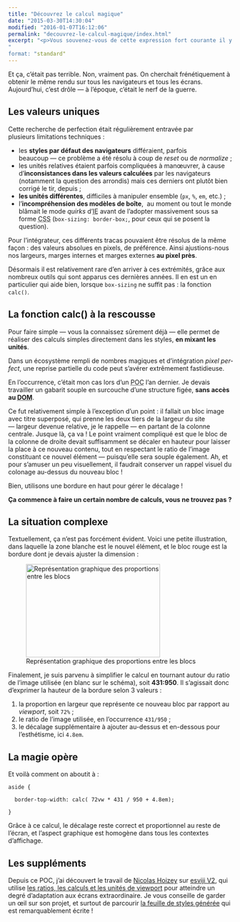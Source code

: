 ```yaml
---
title: "Découvrez le calcul magique"
date: "2015-03-30T14:30:04"
modified: "2016-01-07T16:12:06"
permalink: "decouvrez-le-calcul-magique/index.html"
excerpt: "<p>Vous souvenez-vous de cette expression fort courante il y a quelques années, le fameux «&nbsp;nombre magique&nbsp;»&nbsp;? Cette pratique a tendance à disparaître depuis l’avènement du <i lang="en">responsive design</i> et le besoin de souplesse, que ne permettait pas un <code>height:&amp;nbsp;42px;</code>. Mais les nouvelles propriétés CSS et le support des navigateurs m’ont permis de rencontrer le niveau deux de ce sortilège&nbsp;: le <strong>calcul magique</strong>. Venez voir, c’est rigolo&nbsp;! <a href="https://www.ffoodd.fr/decouvrez-le-calcul-magique/" aria-hidden="true">Lire la suite de «&nbsp;Découvrez le calcul magique&nbsp;» <span class="meta-nav">&rarr;</span></a></p>
"
format: "standard"
---
```

<p>Et ça, c’était pas terrible. Non, vraiment pas. On cherchait frénétiquement à obtenir le même rendu sur tous les navigateurs et tous les écrans. Aujourd’hui, c’est drôle —&nbsp;à l’époque, c’était le nerf de la guerre.</p>
<h2>Les valeurs uniques</h2>
<p>Cette recherche de perfection était régulièrement entravée par plusieurs limitations techniques&nbsp;:</p>
<ul>
<li>les <strong>styles par défaut des navigateurs</strong> différaient, parfois beaucoup —&nbsp;ce problème a été résolu à coup de <i lang="en">reset</i> ou de <i lang="en">normalize</i>&nbsp;;</li>
<li>les unités relatives étaient parfois compliquées à manœuvrer, à cause d’<strong>inconsistances dans les valeurs calculées</strong> par les navigateurs (notamment la question des arrondis) mais ces derniers ont plutôt bien corrigé le tir, depuis&nbsp;;</li>
<li><strong>les unités différentes</strong>, difficiles à manipuler ensemble (<code>px</code>, <code>%</code>, <code>em</code>, etc.)&nbsp;;</li>
<li>l’<strong>incompréhension des modèles de boîte</strong>,  au moment ou tout le monde blâmait le mode <i lang="en">quirks</i> d’<abbr lang="en" title="Internet Explorer">IE</abbr> avant de l’adopter massivement sous sa forme <abbr lang="en" title="Cascading StyleSheet">CSS</abbr> (<code>box-sizing: border-box;</code>, pour ceux qui se posent la question).</li>
</ul>
<p>Pour l’intégrateur, ces différents tracas pouvaient être résolus de la même façon&nbsp;: des valeurs absolues en pixels, de préférence. Ainsi ajustions-nous nos largeurs, marges internes et marges externes <strong>au pixel près</strong>.</p>
<p>Désormais il est relativement rare d’en arriver à ces extrémités, grâce aux nombreux outils qui sont apparus ces dernières années. Il en est un en particulier qui aide bien, lorsque <code>box-sizing</code> ne suffit pas&nbsp;: la fonction <code>calc()</code>.</p>
<h2>La fonction calc() à la rescousse</h2>
<p>Pour faire simple —&nbsp;vous la connaissez sûrement déjà&nbsp;— elle permet de réaliser des calculs simples directement dans les styles, <strong>en mixant les unités</strong>.</p>
<p>Dans un écosystème rempli de nombres magiques et d’intégration <i lang="en">pixel perfect</i>, une reprise partielle du code peut s’avérer extrêmement fastidieuse. </p>
<p>En l’occurrence, c’était mon cas lors d’un <abbr lang="en" title="Proof of Concept">POC</abbr> l’an dernier. Je devais travailler un gabarit souple en surcouche d’une structure figée, <strong>sans accès au <abbr lang="en" title="Document Object Model">DOM</abbr></strong>.</p>
<p>Ce fut relativement simple à l’exception d’un point&nbsp;: il fallait un bloc image avec titre superposé, qui prenne les deux tiers de la largeur du site —&nbsp;largeur devenue relative, je le rappelle&nbsp;— en partant de la colonne centrale. Jusque là, ça va&nbsp;! Le point vraiment compliqué est que le bloc de la colonne de droite devait suffisamment se décaler en hauteur pour laisser la place à ce nouveau contenu, tout en respectant le ratio de l’image constituant ce nouvel élément —&nbsp;puisqu’elle sera souple également. Ah, et pour s’amuser un peu visuellement, il faudrait conserver un rappel visuel du colonage au-dessus du nouveau bloc&nbsp;!</p>
<p>Bien, utilisons une bordure en haut pour gérer le décalage&nbsp;!</p>
<p><strong>Ça commence à faire un certain nombre de calculs, vous ne trouvez pas&nbsp;?</strong></p>
<h2>La situation complexe</h2>
<p>Textuellement, ça n’est pas forcément évident. Voici une petite illustration, dans laquelle la zone blanche est le nouvel élément, et le bloc rouge est la bordure dont je devais ajuster la dimension&nbsp;:</p>
<p><figure class="wp-caption pa1 aligncenter" role="group" itemscope itemtype="http://schema.org/ImageObject"><img loading="lazy" decoding="async" id="attachment_1541" itemprop="contentURL" aria-describedby="wp-caption--attachment_1541" src="/images/2015/03/calc-300x209.png" alt="Représentation graphique des proportions entre les blocs" width="300" height="209" class="size-medium wp-image-1541" srcset="https://www.ffoodd.fr/wp-content/uploads/2015/03/calc-300x209.png 300w, https://www.ffoodd.fr/wp-content/uploads/2015/03/calc.png 1001w" sizes="(max-width: 300px) 100vw, 300px" /><figcaption class="wp-caption-text pt1 small" id="wp-caption--attachment_1541" itemprop="description">Représentation graphique des proportions entre les blocs</figcaption></figure></p>
<p>Finalement, je suis parvenu à simplifier le calcul en tournant autour du ratio de l’image utilisée (en blanc sur le schéma), soit <strong>431:950</strong>. Il s’agissait donc d’exprimer la hauteur de la bordure selon 3 valeurs&nbsp;:</p>
<ol>
<li>la proportion en largeur que représente ce nouveau bloc par rapport au <i lang="en">viewport</i>, soit <code>72%</code>&nbsp;;</li>
<li>le ratio de l’image utilisée, en l’occurrence <code>431/950</code>&nbsp;;</li>
<li>le décalage supplémentaire à ajouter au-dessus et en-dessous pour l’esthétisme, ici <code>4.8em</code>.</li>
</ol>
<h2>La magie opère</h2>
<p>Et voilà comment on aboutit à&nbsp;:</p>
<pre><code class="language-css">aside {<br />
  border-top-width: calc( 72vw * 431 / 950 + 4.8em);<br />
}</code></pre>
<p>Grâce à ce calcul, le décalage reste correct et proportionnel au reste de l’écran, et l’aspect graphique est homogène dans tous les contextes d’affichage.</p>
<h2>Les suppléments</h2>
<p>Depuis ce POC, j’ai découvert le travail de <a href="http://gasteroprod.com/">Nicolas Hoizey</a> sur <a href="https://github.com/nhoizey/esviji" hreflang="en">esviji V2</a>, qui utilise <a href="https://github.com/nhoizey/esviji/blob/master/src/sass/_screen.scss" hreflang="en">les ratios, les calculs et les unités de viewport</a> pour atteindre un degré d’adaptation aux écrans extraordinaire. Je vous conseille de garder un œil sur son projet, et surtout de parcourir <a href="https://gist.github.com/nhoizey/f31cf92114a376a23155" hreflang="en">la feuille de styles générée</a> qui est remarquablement écrite&nbsp;!</p>
